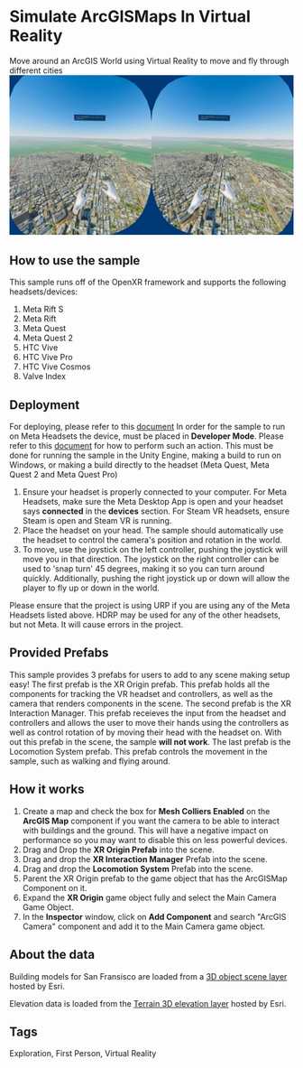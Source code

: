 # Simulate ArcGISMaps In Virtual Reality

Move around an ArcGIS World using Virtual Reality to move and fly through different cities
![Image of Virtual Reality Simulation](VR.jpg)

## How to use the sample

This sample runs off of the OpenXR framework and supports the following headsets/devices:
1. Meta Rift S
2. Meta Rift
3. Meta Quest
4. Meta Quest 2
5. HTC Vive
6. HTC Vive Pro
6. HTC Vive Cosmos
7. Valve Index

## Deployment
For deploying, please refer to this [document](https://developers.arcgis.com/unity/deployment/)
In order for the sample to run on Meta Headsets the device, must be placed in **Developer Mode**. Please refer to this [document](https://developer.Meta.com/documentation/native/android/mobile-device-setup/) for how to perform such an action. This must be done for running the sample in the Unity Engine, making a build to run on Windows, or making a build directly to the headset (Meta Quest, Meta Quest 2 and Meta Quest Pro)

1. Ensure your headset is properly connected to your computer. For Meta Headsets, make sure the Meta Desktop App is open and your headset says **connected** in the **devices** section. For Steam VR headsets, ensure Steam is open and Steam VR is running. 
2. Place the headset on your head. The sample should automatically use the headset to control the camera's position and rotation in the world. 
3. To move, use the joystick on the left controller, pushing the joystick will move you in that direction. The joystick on the right controller can be used to 'snap turn' 45 degrees, making it so you can turn around quickly. Additionally, pushing the right joystick up or down will allow the player to fly up or down in the world. 

Please ensure that the project is using URP if you are using any of the Meta Headsets listed above. HDRP may be used for any of the other headsets, but not Meta. It will cause errors in the project. 

## Provided Prefabs
This sample provides 3 prefabs for users to add to any scene making setup easy! The first prefab is the XR Origin prefab. This prefab holds all the components for tracking the VR headset and controllers, as well as the camera that renders components in the scene. The second prefab is the XR Interaction Manager. This prefab receieves the input from the headset and controllers and allows the user to move their hands using the controllers as well as control rotation of by moving their head with the headset on. With out this prefab in the scene, the sample **will not work**. The last prefab is the Locomotion System prefab. This prefab controls the movement in the sample, such as walking and flying around. 

## How it works

1. Create a map and check the box for **Mesh Colliers Enabled** on the **ArcGIS Map** component if you want the camera to be able to interact with buildings and the ground. This will have a negative impact on performance so you may want to disable this on less powerful devices.
2. Drag and Drop the **XR Origin Prefab** into the scene.
3. Drag and drop the **XR Interaction Manager** Prefab into the scene.
4. Drag and drop the **Locomotion System** Prefab into the scene.
5. Parent the XR Origin prefab to the game object that has the ArcGISMap Component on it.
6. Expand the **XR Origin** game object fully and select the Main Camera Game Object.
7. In the **Inspector** window, click on **Add Component** and search "ArcGIS Camera" component and add it to the Main Camera game object.

## About the data

Building models for San Fransisco are loaded from a [3D object scene layer](https://tiles.arcgis.com/tiles/z2tnIkrLQ2BRzr6P/arcgis/rest/services/SanFrancisco_Bldgs/SceneServer) hosted by Esri.

Elevation data is loaded from the [Terrain 3D elevation layer](https://www.arcgis.com/home/item.html?id=7029fb60158543ad845c7e1527af11e4) hosted by Esri.

## Tags

Exploration, First Person, Virtual Reality